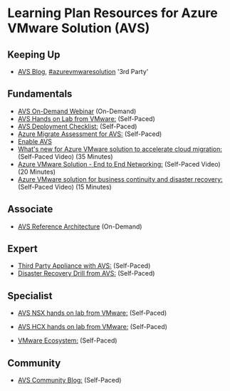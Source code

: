 
# Learning Plan Resources for Azure VMware Solution (AVS)

## Keeping Up
* [AVS Blog](https://avs.ms), [#azurevmwaresolution](https://twitter.com/hashtag/azurevmwaresolution) '3rd Party'

## Fundamentals

* [AVS On-Demand Webinar](https://docs.hol.vmware.com/catalog/) (On-Demand)
* [AVS Hands on Lab from VMware:](https://docs.hol.vmware.com/catalog/) (Self-Paced)
* [AVS Deployment Checklist:](https://docs.microsoft.com/en-us/azure/azure-vmware/production-ready-deployment-steps) (Self-Paced)
* [Azure Migrate Assessment for AVS:](https://docs.microsoft.com/en-us/azure/migrate/how-to-create-azure-vmware-solution-assessment) (Self-Paced)
* [Enable AVS](https://docs.microsoft.com/en-us/azure/azure-vmware/enable-azure-vmware-solution)
* [What's new for Azure VMware solution to accelerate cloud migration:](https://www.youtube.com/watch?v=k0UaEqgTPdo&t=733s) (Self-Paced Video) (35 Minutes)
* [Azure VMware Solution - End to End Networking:](https://www.youtube.com/watch?v=6_LYsYicacs) (Self-Paced Video) (20 Minutes)
* [Azure VMware solution for business continuity and disaster recovery:](https://www.youtube.com/watch?v=rhTgVqR4pps) (Self-Paced Video) (15 Minutes)

## Associate

* [AVS Reference Architecture](https://docs.microsoft.com/en-us/azure/azure-vmware/concepts-hub-and-spoke) (On-Demand)


## Expert

* [Third Party Appliance with AVS:](https://techcommunity.microsoft.com/t5/azure-migration/azure-vmware-solution-avs-connecting-3rd-party-networking-and/ba-p/1524297) (Self-Paced)
* [Disaster Recovery Drill from AVS:](https://docs.microsoft.com/en-us/azure/site-recovery/avs-tutorial-dr-drill-azure) (Self-Paced)

## Specialist

* [AVS NSX hands on lab from VMware:](https://docs.hol.vmware.com/catalog/) (Self-Paced)
* [AVS HCX hands on lab from VMware:](https://docs.hol.vmware.com/catalog/) (Self-Paced)

* [VMware Ecosystem:](https://docs.microsoft.com/en-us/azure/azure-vmware/ecosystem-back-up-vms) (Self-Paced)
## Community

* [AVS Community Blog:](https://techcommunity.microsoft.com/t5/azure-migration/bg-p/AzureMigrationBlogl) (Self-Paced)

